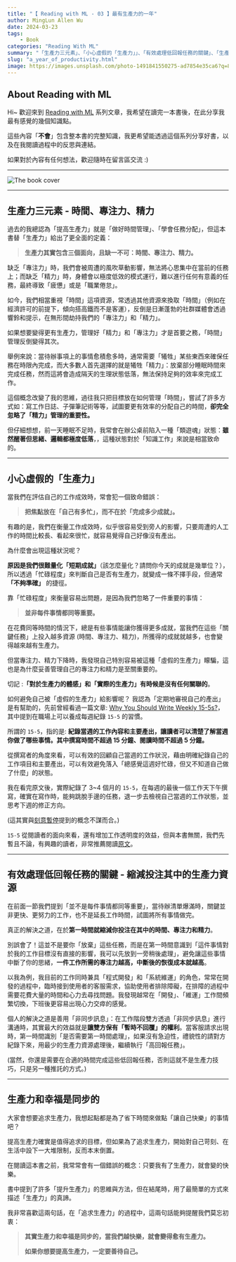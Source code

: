 ```yaml
---
title: "【 Reading with ML - 03 】最有生產力的一年"
author: MingLun Allen Wu
date: 2024-03-23
tags: 
    - Book
categories: "Reading With ML"
summary: "「生產力三元素」、「小心虛假的「生產力」」、「有效處理低回報任務的關鍵」、「生產力和幸福是同步的」" 
slug: "a_year_of_productivity.html"
image: https://images.unsplash.com/photo-1491841550275-ad7854e35ca6?q=80&w=3174&auto=format&fit=crop&ixlib=rb-4.0.3&ixid=M3wxMjA3fDB8MHxwaG90by1wYWdlfHx8fGVufDB8fHx8fA%3D%3D
---
```


## About Reading with ML

Hi~ 歡迎來到 [Reading with ML](https://minglunwu.com/categories/reading-with-ml/) 系列文章，我希望在讀完一本書後，在此分享我最有感覺的幾個知識點。

這些內容「**不會**」包含整本書的完整知識，我更希望能透過這個系列分享好書，以及在我閱讀過程中的反思與連結。

如果對於內容有任何想法，歡迎隨時在留言區交流 :)

---

![The book cover](https://minglunwu.com/images/20240323/book_cover.webp)

---

## 生產力三元素 - 時間、專注力、精力

過去的我總認為「提高生產力」就是「做好時間管理」、「學會任務分配」，但這本書替「生產力」給出了更全面的定義：

> **生產力其實包含三個面向，且缺一不可：時間、專注力、精力。**

缺乏「專注力」時，我們會被周遭的風吹草動影響，無法將心思集中在當前的任務上；而缺乏「精力」時，身體會以極度低效的模式運行，難以進行任何有意義的任務，最終導致「疲憊」或是「職業倦怠」。

如今，我們相當重視「時間」這項資源，常透過其他資源來換取「時間」（例如在經濟許可的前提下，傾向搭高鐵而不是客運），反倒是日漸蓬勃的社群媒體會透過響鈴和提示，在無形間劫持我們的「專注力」和「精力」。

如果想要變得更有生產力，管理好「精力」和「專注力」才是首要之務，「時間」管理反倒變得其次。

舉例來說：當待辦事項上的事情愈積愈多時，通常需要「犧牲」某些東西來確保任務在時限內完成，而大多數人首先選擇的就是犧牲「精力」：放棄部分睡眠時間來完成任務，然而這將會造成隔天的生理狀態低落，無法保持足夠的效率來完成工作。

這個概念改變了我的思維，過往我只把目標放在如何管理「時間」，嘗試了許多方式如：寫工作日誌、子彈筆記術等等，試圖要更有效率的分配自己的時間，**卻完全忽略了「精力」管理的重要性。**

但仔細想想，前一天睡眠不足時，我常會在辦公桌前陷入一種「類遊魂」狀態：**雖然醒著但思緒、邏輯都極度低落**，，這種狀態對於「知識工作」來說是相當致命的。

---

## 小心虛假的「生產力」

當我們在評估自己的工作成效時，常會犯一個致命錯誤：

> **把焦點放在「自己有多忙」，而不在於「完成多少成就」。**

有趣的是，我們在衡量工作成效時，似乎很容易受到旁人的影響，只要周遭的人工作的時間比較長、看起來很忙，就容易覺得自己好像沒有產出。

為什麼會出現這種狀況呢？

**原因是我們很難量化「短期成就」**（該怎麼量化？請問你今天的成就是幾單位？），所以透過「忙碌程度」來判斷自己是否有生產力，就變成一條不擇手段，但通常 **「不夠準確」** 的捷徑。

靠「忙碌程度」來衡量容易出問題，是因為我們忽略了一件重要的事情：

> **並非每件事情都同等重要。**

在花費同等時間的情況下，總是有些事情能讓你獲得更多成就，當我們在這些「關鍵任務」上投入越多資源 (時間、專注力、精力)，所獲得的成就就越多，也會變得越來越有生產力。

但當專注力、精力下降時，我發現自己特別容易被這種「虛假的生產力」矇騙，這也是為什麼妥善管理自己的專注力和精力是至關重要的。

切記 :**「對於生產力的體感」和「實際的生產力」有時候是沒有任何關聯的**。

如何避免自己被「虛假的生產力」給影響呢？ 我認為「定期地審視自己的產出」是有幫助的，先前曾經看過一篇文章: [Why You Should Write Weekly 15-5s?](https://eugeneyan.com/writing/15-5/)，其中提到在職場上可以養成每週紀錄 `15-5` 的習慣。

所謂的 `15-5`，指的是: **紀錄當週的工作內容和主要產出，讓讀者可以清楚了解當週你做了哪些事情。其中撰寫時間不超過 15 分鐘、閱讀時間不超過 5 分鐘。**

從撰寫者的角度來看，可以有效的回顧自己當週的工作狀況，藉由明確紀錄自己的工作項目和主要產出，可以有效避免落入「總感覺這週好忙碌，但又不知道自己做了什麼」的狀態。

我在看完原文後，實際紀錄了 3~4 個月的 `15-5`，在每週的最後一個工作天下午撰寫，確實在寫作時，能夠跳脫手邊的任務，退一步去檢視自己當週的工作狀態，並思考下週的修正方向。

(這其實與[刻意暫停](https://minglunwu.com/notes/2024/rebooting.html/)提到的概念不謀而合。)

`15-5` 從閱讀者的面向來看，還有增加工作透明度的效益，但與本書無關，我們先暫且不論，有興趣的讀者，非常推薦閱讀[原文](https://eugeneyan.com/writing/15-5/)。

---

## 有效處理低回報任務的關鍵 - 縮減投注其中的生產力資源

在前面一節我們提到「並不是每件事情都同等重要」，當待辦清單爆滿時，關鍵並非更快、更努力的工作，也不是延長工作時間，試圖將所有事情做完。

真正的解決之道，在於**第一時間就縮減你投注在其中的時間、專注力和精力**。

別誤會了！這並不是要你「放棄」這些任務，而是在第一時間意識到「這件事情對於我的工作目標沒有直接的影響，我可以先放到一旁稍後處理」，避免讓這些事情中斷了你的思緒，**一件工作所需的專注力越高，中斷後的恢復成本就越高**。

以我為例，我目前的工作同時兼具「程式開發」和「系統維運」的角色，常常在開發的過程中，臨時接到使用者的客服需求，協助使用者排除障礙，在排障的過程中需要花費大量的時間和心力去尋找問題。我發現越常在「開發」、「維運」工作間頻繁切換，下班後更容易出現心力交瘁的感覺。

個人的解決之道是善用「非同步訊息」：在工作階段雙方透過「非同步訊息」進行溝通時，其實最大的效益就是**讓雙方保有「暫時不回覆」的權利**。當客服請求出現時，第一時間識別「是否需要第一時間處理」，如果沒有急迫性，禮貌性的請對方紀錄下來，用最少的生產力資源處理後，繼續執行「高回報任務」。

(當然，你還是需要在合適的時間完成這些低回報任務，否則這就不是生產力技巧，只是另一種推託的方式。)

---

## 生產力和幸福是同步的

大家會想要追求生產力，我想起點都是為了省下時間來做點「讓自己快樂」的事情吧？

提高生產力確實是值得追求的目標，但如果為了追求生產力，開始對自己苛刻、在生活中設下一大堆限制，反而本末倒置。

在閱讀這本書之前，我常常會有一個錯誤的概念：只要我有了生產力，就會變的快樂。

書中提到了許多「提升生產力」的思維與方法，但在結尾時，用了最簡單的方式來描述「生產力」的真諦。

我非常喜歡這兩句話，在「追求生產力」的過程中，這兩句話能夠提醒我們莫忘初衷：

> **其實生產力和幸福是同步的，當我們越快樂，就會變得愈有生產力。**
>
> **如果你想要提高生產力，一定要善待自己。**
